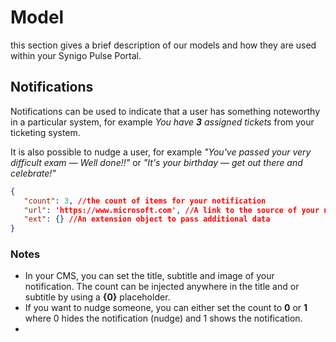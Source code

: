 # Model
this section gives a brief description of our models and how they are used within your Synigo Pulse Portal.

## Notifications
Notifications can be used to indicate that a user has something noteworthy in a particular system, for example *You have **3** assigned tickets* from your ticketing system. 

It is also possible to nudge a user, for example *"You've passed your very difficult exam — Well done!!"* or *"It's your birthday — get out there and celebrate!"*

``` json
{
   "count": 3, //the count of items for your notification
   "url": 'https://www.microsoft.com', //A link to the source of your notification
   "ext": {} //An extension object to pass additional data
}
```
### Notes
- In your CMS, you can set the title, subtitle and image of your notification. The count can be injected anywhere in the title and or subtitle by using a **{0}** placeholder.
- If you want to nudge someone, you can either set the count to **0** or **1** where 0 hides the notification (nudge) and 1 shows the notification.
- 
